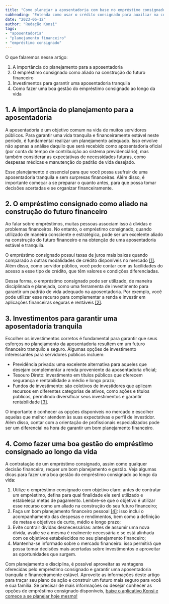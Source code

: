 ```yaml
---
title: "Como planejar a aposentadoria com base no empréstimo consignado"
subheading: "Entenda como usar o crédito consignado para auxiliar na construção de um futuro financeiro tranquilo e seguro"
date: "2023-06-12"
author: "Redação Konsi"
tags:
- "aposentadoria"
- "planejamento financeiro"
- "empréstimo consignado"
---
```


O que falaremos nesse artigo:

1. A importância do planejamento para a aposentadoria
2. O empréstimo consignado como aliado na construção do futuro financeiro
3. Investimentos para garantir uma aposentadoria tranquila
4. Como fazer uma boa gestão do empréstimo consignado ao longo da vida

## 1. A importância do planejamento para a aposentadoria

A aposentadoria é um objetivo comum na vida de muitos servidores públicos. Para garantir uma vida tranquila e financeiramente estável neste período, é fundamental realizar um planejamento adequado. Isso envolve não apenas a análise daquilo que será recebido como aposentadoria oficial (por conta do tempo de contribuição ao sistema previdenciário), mas também considerar as expectativas de necessidades futuras, como despesas médicas e manutenção do padrão de vida desejado.

Esse planejamento é essencial para que você possa usufruir de uma aposentadoria tranquila e sem surpresas financeiras. Além disso, é importante começar a se preparar o quanto antes, para que possa tomar decisões acertadas e se organizar financeiramente.

## 2. O empréstimo consignado como aliado na construção do futuro financeiro

Ao falar sobre empréstimos, muitas pessoas associam isso à dívidas e problemas financeiros. No entanto, o empréstimo consignado, quando utilizado de maneira consciente e estratégica, pode ser um excelente aliado na construção do futuro financeiro e na obtenção de uma aposentadoria estável e tranquila.

O empréstimo consignado possui taxas de juros mais baixas quando comparado a outras modalidades de crédito disponíveis no mercado [\[1\]](7-dicas-para-conseguir-a-menor-taxa-de-juros-no-consignado.md). Além disso, como servidor público, você pode contar com as facilidades do acesso a esse tipo de crédito, que têm valores e condições diferenciadas.

Dessa forma, o empréstimo consignado pode ser utilizado, de maneira disciplinada e planejada, como uma ferramenta de investimento para garantir um padrão de vida adequado na aposentadoria. Por exemplo, você pode utilizar esse recurso para complementar a renda e investir em aplicações financeiras seguras e rentáveis [\[2\]](investimento-para-servidores-pblicos-conhecendo-as-melhores-opes.md).

## 3. Investimentos para garantir uma aposentadoria tranquila

Escolher os investimentos corretos é fundamental para garantir que seus esforços no planejamento da aposentadoria resultem em um futuro financeiro tranquilo e seguro. Algumas opções de investimento interessantes para servidores públicos incluem:

- Previdência privada: uma excelente alternativa para aqueles que desejam complementar a renda proveniente da aposentadoria oficial;
- Tesouro Direto: investimento em títulos públicos que oferecem segurança e rentabilidade a médio e longo prazo;
- Fundos de investimento: são coletivos de investidores que aplicam recursos em diferentes categorias de ativos, como ações e títulos públicos, permitindo diversificar seus investimentos e garantir rentabilidade [\[3\]](investindo-seu-dinheiro-como-servidor-pblico-opes-seguras-e-rentveis.md).

O importante é conhecer as opções disponíveis no mercado e escolher aquelas que melhor atendem às suas expectativas e perfil de investidor. Além disso, contar com a orientação de profissionais especializados pode ser um diferencial na hora de garantir um bom planejamento financeiro.

## 4. Como fazer uma boa gestão do empréstimo consignado ao longo da vida

A contratação de um empréstimo consignado, assim como qualquer decisão financeira, requer um bom planejamento e gestão. Veja algumas dicas para fazer uma boa gestão do empréstimo consignado ao longo da vida:

1. Utilize o empréstimo consignado com objetivo claro: antes de contratar um empréstimo, defina para qual finalidade ele será utilizado e estabeleça metas de pagamento. Lembre-se que o objetivo é utilizar esse recurso como um aliado na construção do seu futuro financeiro;
2. Faça um bom planejamento financeiro pessoal [\[4\]](5-passos-para-organizar-suas-financas-e-evitar-endividamento.md): isso inclui o acompanhamento das despesas e rendimentos, bem como a definição de metas e objetivos de curto, médio e longo prazo;
3. Evite contrair dívidas desnecessárias: antes de assumir uma nova dívida, avalie se a mesma é realmente necessária e se está alinhada com os objetivos estabelecidos no seu planejamento financeiro;
4. Mantenha-se informado sobre o mercado financeiro: isso permitirá que possa tomar decisões mais acertadas sobre investimentos e aproveitar as oportunidades que surgem.

Com planejamento e disciplina, é possível aproveitar as vantagens oferecidas pelo empréstimo consignado e garantir uma aposentadoria tranquila e financeiramente estável. Aproveite as informações deste artigo para traçar seu plano de ação e construir um futuro mais seguro para você e sua família. Se precisar de mais informações ou desejar conhecer as opções de empréstimo consignado disponíveis, [baixe o aplicativo Konsi e comece a se planejar hoje mesmo!](https://www.konsi.com.br/app-download)